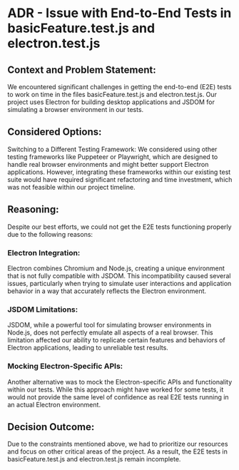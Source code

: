 # ADR - Issue with End-to-End Tests in basicFeature.test.js and electron.test.js

## Context and Problem Statement:

We encountered significant challenges in getting the end-to-end (E2E) tests to work on time in the files basicFeature.test.js and electron.test.js. Our project uses Electron for building desktop applications and JSDOM for simulating a browser environment in our tests.

## Considered Options:

Switching to a Different Testing Framework: We considered using other testing frameworks like Puppeteer or Playwright, which are designed to handle real browser environments and might better support Electron applications. However, integrating these frameworks within our existing test suite would have required significant refactoring and time investment, which was not feasible within our project timeline.

## Reasoning:

Despite our best efforts, we could not get the E2E tests functioning properly due to the following reasons:

### Electron Integration: 
Electron combines Chromium and Node.js, creating a unique environment that is not fully compatible with JSDOM. This incompatibility caused several issues, particularly when trying to simulate user interactions and application behavior in a way that accurately reflects the Electron environment.

### JSDOM Limitations: 
JSDOM, while a powerful tool for simulating browser environments in Node.js, does not perfectly emulate all aspects of a real browser. This limitation affected our ability to replicate certain features and behaviors of Electron applications, leading to unreliable test results.

### Mocking Electron-Specific APIs: 
Another alternative was to mock the Electron-specific APIs and functionality within our tests. While this approach might have worked for some tests, it would not provide the same level of confidence as real E2E tests running in an actual Electron environment.

## Decision Outcome:
Due to the constraints mentioned above, we had to prioritize our resources and focus on other critical areas of the project. As a result, the E2E tests in basicFeature.test.js and electron.test.js remain incomplete.
